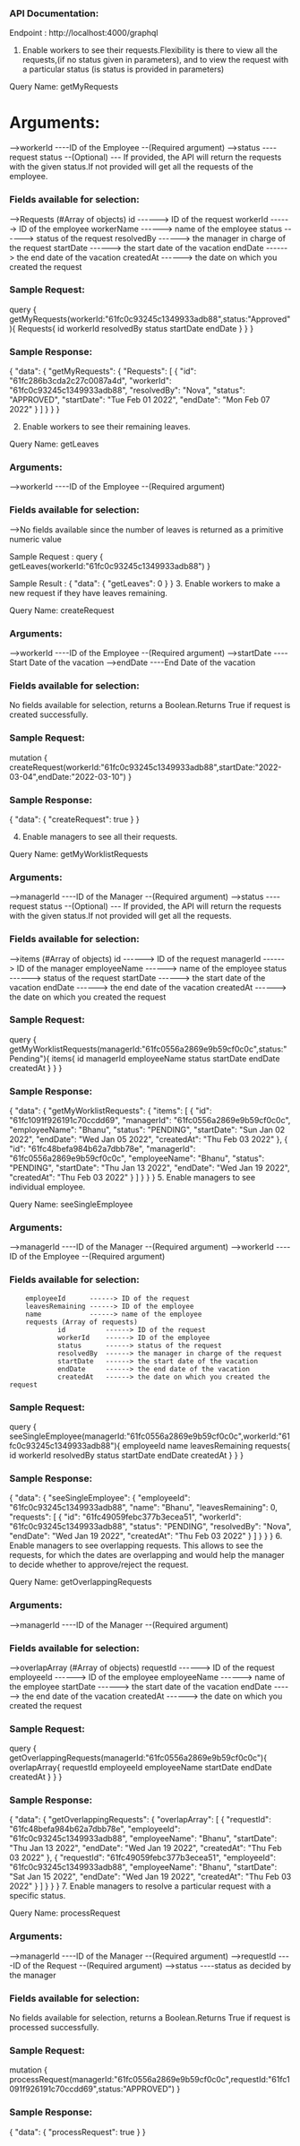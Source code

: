 ### API Documentation:

Endpoint : http://localhost:4000/graphql

1. Enable workers to see their requests.Flexibility is there to view all the requests,(if no status given in parameters), and to view the request with a particular status (is status is provided in parameters)

Query Name: getMyRequests
# Arguments:
-->workerId ----ID of the Employee --(Required argument)
-->status   ----request status --(Optional) --- If provided, the API will return the requests with the     given status.If not provided will get all the requests of the employee.
### Fields available for selection:
-->Requests (#Array of objects)
        id          ------> ID of the request
        workerId    ------> ID of the employee
        workerName  ------> name of the employee
        status      ------> status of the request
        resolvedBy  ------> the manager in charge of the request
        startDate   ------> the start date of the vacation
        endDate     ------> the end date of the vacation
        createdAt   ------> the date on which you created the request
        

### Sample Request:
 query {
        getMyRequests(workerId:"61fc0c93245c1349933adb88",status:"Approved"){
      Requests{
        id
        workerId
        resolvedBy
        status
        startDate
        endDate
      }
  } 
}

### Sample Response:
{
  "data": {
    "getMyRequests": {
      "Requests": [
        {
          "id": "61fc286b3cda2c27c0087a4d",
          "workerId": "61fc0c93245c1349933adb88",
          "resolvedBy": "Nova",
          "status": "APPROVED",
          "startDate": "Tue Feb 01 2022",
          "endDate": "Mon Feb 07 2022"
        }
      ]
    }
  }
}

2. Enable workers to see their remaining leaves.

Query Name: getLeaves
### Arguments:
-->workerId ----ID of the Employee --(Required argument)

### Fields available for selection:
-->No fields available since the number of leaves is returned as a primitive numeric value
        

 Sample Request :
 query {
        getLeaves(workerId:"61fc0c93245c1349933adb88")
}

Sample Result :
{
  "data": {
    "getLeaves": 0
  }
}
3. Enable workers to make a new request if they have leaves remaining.

Query Name: createRequest
### Arguments:
-->workerId  ----ID of the Employee --(Required argument)
-->startDate ----Start Date of the vacation
-->endDate   ----End Date of the vacation

### Fields available for selection:
No fields available for selection, returns a Boolean.Returns True if request is created successfully.
        

### Sample Request:
 mutation {
        createRequest(workerId:"61fc0c93245c1349933adb88",startDate:"2022-03-04",endDate:"2022-03-10") 
       }

### Sample Response:
{
  "data": {
    "createRequest": true
  }
}

4. Enable managers to see all their requests.

Query Name: getMyWorklistRequests
### Arguments:
-->managerId ----ID of the Manager --(Required argument)
-->status   ----request status --(Optional) --- If provided, the API will return the requests with the    given status.If not provided will get all the requests.
### Fields available for selection:
-->items (#Array of objects)
        id          ------> ID of the request
        managerId   ------> ID of the manager
        employeeName ------> name of the employee
        status      ------> status of the request
        startDate   ------> the start date of the vacation
        endDate     ------> the end date of the vacation
        createdAt   ------> the date on which you created the request
        

### Sample Request:
 query {
        getMyWorklistRequests(managerId:"61fc0556a2869e9b59cf0c0c",status:"Pending"){
      items{
        id
        managerId
        employeeName
        status
        startDate
        endDate
        createdAt
      }
  } 
}

### Sample Response:
{
  "data": {
    "getMyWorklistRequests": {
      "items": [
        {
          "id": "61fc1091f926191c70ccdd69",
          "managerId": "61fc0556a2869e9b59cf0c0c",
          "employeeName": "Bhanu",
          "status": "PENDING",
          "startDate": "Sun Jan 02 2022",
          "endDate": "Wed Jan 05 2022",
          "createdAt": "Thu Feb 03 2022"
        },
        {
          "id": "61fc48befa984b62a7dbb78e",
          "managerId": "61fc0556a2869e9b59cf0c0c",
          "employeeName": "Bhanu",
          "status": "PENDING",
          "startDate": "Thu Jan 13 2022",
          "endDate": "Wed Jan 19 2022",
          "createdAt": "Thu Feb 03 2022"
        }
      ]
    }
  }
}
5. Enable managers to see individual employee.

Query Name: seeSingleEmployee
### Arguments:
-->managerId ----ID of the Manager --(Required argument)
-->workerId  ----ID of the Employee --(Required argument)
### Fields available for selection:
        employeeId      ------> ID of the request
        leavesRemaining ------> ID of the employee
        name            ------> name of the employee
        requests (Array of requests)
                id          ------> ID of the request
                workerId    ------> ID of the employee
                status      ------> status of the request
                resolvedBy  ------> the manager in charge of the request
                startDate   ------> the start date of the vacation
                endDate     ------> the end date of the vacation
                createdAt   ------> the date on which you created the request
        

### Sample Request:
 query {
        seeSingleEmployee(managerId:"61fc0556a2869e9b59cf0c0c",workerId:"61fc0c93245c1349933adb88"){
      employeeId
      name
      leavesRemaining
      requests{
        id
        workerId
        resolvedBy
        status
        startDate
        endDate
        createdAt
      }
  } 
}

### Sample Response:
{
  "data": {
    "seeSingleEmployee": {
      "employeeId": "61fc0c93245c1349933adb88",
      "name": "Bhanu",
      "leavesRemaining": 0,
      "requests": [
        {
          "id": "61fc49059febc377b3ecea51",
          "workerId": "61fc0c93245c1349933adb88",
          "status": "PENDING",
          "resolvedBy": "Nova",
          "endDate": "Wed Jan 19 2022",
          "createdAt": "Thu Feb 03 2022"
        }
      ]
    }
  }
}
6. Enable managers to see overlapping requests. This allows to see the requests, for which the dates are overlapping and would help the manager to decide whether to approve/reject the request.

Query Name: getOverlappingRequests
### Arguments:
-->managerId ----ID of the Manager --(Required argument)

### Fields available for selection:
-->overlapArray (#Array of objects)
        requestId    ------> ID of the request
        employeeId   ------> ID of the employee
        employeeName ------> name of the employee
        startDate    ------> the start date of the vacation
        endDate      ------> the end date of the vacation
        createdAt    ------> the date on which you created the request
        

### Sample Request:
 query {
        getOverlappingRequests(managerId:"61fc0556a2869e9b59cf0c0c"){
      overlapArray{
        requestId
        employeeId
        employeeName
        startDate
        endDate
        createdAt
      }
  } 
}

### Sample Response:
{
  "data": {
    "getOverlappingRequests": {
      "overlapArray": [
        {
          "requestId": "61fc48befa984b62a7dbb78e",
          "employeeId": "61fc0c93245c1349933adb88",
          "employeeName": "Bhanu",
          "startDate": "Thu Jan 13 2022",
          "endDate": "Wed Jan 19 2022",
          "createdAt": "Thu Feb 03 2022"
        },
        {
          "requestId": "61fc49059febc377b3ecea51",
          "employeeId": "61fc0c93245c1349933adb88",
          "employeeName": "Bhanu",
          "startDate": "Sat Jan 15 2022",
          "endDate": "Wed Jan 19 2022",
          "createdAt": "Thu Feb 03 2022"
        }
      ]
    }
  }
}
7. Enable managers to resolve a particular request with a specific status.

Query Name: processRequest
### Arguments:
-->managerId ----ID of the Manager --(Required argument)
-->requestId ----ID of the Request --(Required argument)
-->status    ----status as decided by the manager 

### Fields available for selection:

No fields available for selection, returns a Boolean.Returns True if request is processed successfully.

### Sample Request:
 mutation {
        processRequest(managerId:"61fc0556a2869e9b59cf0c0c",requestId:"61fc1091f926191c70ccdd69",status:"APPROVED") 
        }

### Sample Response:
{
  "data": {
    "processRequest": true
  }
}